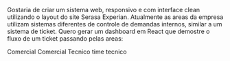 Gostaria de criar um sistema web, responsivo e com interface clean utilizando o layout do site Serasa Experian. Atualmente as areas da empresa utilizam sistemas diferentes de controle de demandas internos, similar a um sistema de ticket. Quero gerar um dashboard em React que demostre o fluxo de um ticket passando pelas areas:

Comercial
Comercial Tecnico
time tecnico
